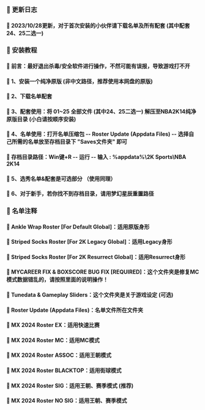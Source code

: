 ### 🏀 更新日志

#### 🎃 2023/10/28更新，对于首次安装的小伙伴请下载名单及所有配套 (其中配套24、25二选一)

### 🏀 安装教程

#### 🎃 前言：最好退出杀毒/安全软件进行操作，不然可能有误报，导致游戏打不开

#### 🎃 1、安装一个纯净原版 (非中文路径，推荐使用本网盘的原版)

#### 🎃 2、下载名单配套

#### 🎃 3、配套使用：将 01~25 全部文件 (其中24、25二选一) 解压至NBA2K14纯净原版目录 (小白请按顺序安装)

#### 🎃 4、名单使用：打开名单压缩包 -- Roster Update (Appdata Files) -- 选择自己所需的名单放至存档目录下 "Saves文件夹" 即可

#### 🎃 存档目录路径：Win键+R -- 运行 -- 输入 : %appdata%\2K Sports\NBA 2K14

#### 🎃 5、选秀名单&配套是可选部分 （使用同理）

#### 🎃 6、对于新手，若你找不到存档目录，请用梦幻星辰重置路径

### 🏀 名单注释

#### 🎃 Ankle Wrap Roster [For Default Global]：适用原版身形

#### 🎃 Striped Socks Roster [For 2K Legacy Global]：适用Legacy身形

#### 🎃 Striped Socks Roster [For 2K Resurrect Global]：适用Resurrect身形

#### 🎃 MYCAREER FIX & BOXSCORE BUG FIX [REQUIRED]：这个文件夹是修复MC模式数据错乱的，请按照里面的说明操作！

#### 🎃 Tunedata & Gameplay Sliders：这个文件夹是关于游戏设定 (可选)

#### 🎃 Roster Update (Appdata Files)：名单文件所在文件夹

#### 🎃 MX 2024 Roster EX：适用快速比赛

#### 🎃 MX 2024 Roster MC：适用MC模式

#### 🎃 MX 2024 Roster ASSOC：适用王朝模式

#### 🎃 MX 2024 Roster BLACKTOP：适用街球模式

#### 🎃 MX 2024 Roster SIG：适用王朝、赛季模式 (推荐)

#### 🎃 MX 2024 Roster NO SIG：适用王朝、赛季模式 

















